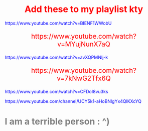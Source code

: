 <!DOCTYPE html>
<html>
<head>
<style>
h1 { /*top of the page*/
    text-align: center;
    color: red;
    font-size: 200%;
    }
p {
    text-align: left;
    color: black;
    font-size: 50%;
}
#para {
    text-align: left;
    color: blue;
    font-size: 100%;
}
#para1 { /*?*/
    text-align: center;
    color: red;
    font-size: 150%;
}     
h2 {
    text-align: left;
    color: grey;
    font-size: 200%;
}
 /*iyes*/
</style>
</head>
<body>
<h1>Add these to my playlist kty </h1>
<p id="para">https://www.youtube.com/watch?v=BIENF1WWobU</p>
<p id="para1">https://www.youtube.com/watch?v=MYujNunX7aQ</p>
<p id="para">https://www.youtube.com/watch?v=avXQPMNIj-k</p>
<p id="para1">https://www.youtube.com/watch?v=7kNwG2Tfx6Q</p>
<p id="para">https://www.youtube.com/watch?v=CFDoI8vu3ks</p>
<p id="para">https://www.youtube.com/channel/UCY5k1-aHoBNlgYx4QlKXcYQ</p>
<h2>I am a terrible person : ^)</h2>
</body>
</html>
